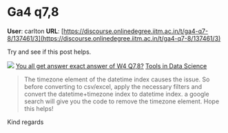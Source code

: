 # Ga4 q7,8

**User**: carlton
**URL**: [https://discourse.onlinedegree.iitm.ac.in/t/ga4-q7-8/137461/3](https://discourse.onlinedegree.iitm.ac.in/t/ga4-q7-8/137461/3)

Try and see if this post helps.

![](https://dub1.discourse-cdn.com/flex013/user_avatar/discourse.onlinedegree.iitm.ac.in/22ds1000191/48/66780_2.png)
[You all get answer exact answer of W4 Q7,8?](https://discourse.onlinedegree.iitm.ac.in/t/you-all-get-answer-exact-answer-of-w4-q7-8/136948/9) [Tools in Data Science](/c/courses/tds-kb/34)

> The timezone element of the datetime index causes the issue. So before converting to csv/excel, apply the necessary filters and convert the datetime+timezone index to datetime index. a google search will give you the code to remove the timezone element. Hope this helps!

Kind regards
